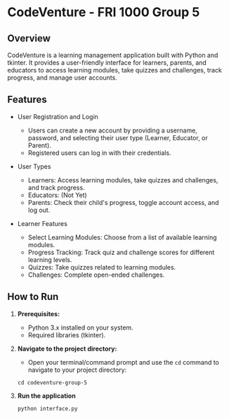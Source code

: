 # CodeVenture - FRI 1000 Group 5

## Overview

CodeVenture is a learning management application built with Python and tkinter. It provides a user-friendly interface for learners, parents, and educators to access learning modules, take quizzes and challenges, track progress, and manage user accounts.

## Features

- User Registration and Login
  - Users can create a new account by providing a username, password, and selecting their user type (Learner, Educator, or Parent).
  - Registered users can log in with their credentials.

- User Types
  - Learners: Access learning modules, take quizzes and challenges, and track progress.
  - Educators: (Not Yet)
  - Parents: Check their child's progress, toggle account access, and log out.

- Learner Features
  - Select Learning Modules: Choose from a list of available learning modules.
  - Progress Tracking: Track quiz and challenge scores for different learning levels.
  - Quizzes: Take quizzes related to learning modules.
  - Challenges: Complete open-ended challenges.

## How to Run

1. **Prerequisites:**
   - Python 3.x installed on your system.
   - Required libraries (tkinter).

2. **Navigate to the project directory:**
   - Open your terminal/command prompt and use the `cd` command to navigate to your project directory:

   ```shell
   cd codeventure-group-5
   ```

3. **Run the application**
   ```shell
   python interface.py
   ```